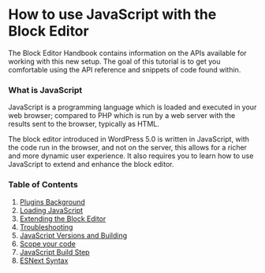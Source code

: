 # How to use JavaScript with the Block Editor

The Block Editor Handbook contains information on the APIs available for working with this new setup. The goal of this tutorial is to get you comfortable using the API reference and snippets of code found within.

### What is JavaScript

JavaScript is a programming language which is loaded and executed in your web browser; compared to PHP which is run by a web server with the results sent to the browser, typically as HTML.

The block editor introduced in WordPress 5.0 is written in JavaScript, with the code run in the browser, and not on the server, this allows for a richer and more dynamic user experience. It also requires you to learn how to use JavaScript to extend and enhance the block editor.

### Table of Contents

1. [Plugins Background](/docs/how-to-guides/javascript/plugins-background.md)
2. [Loading JavaScript](/docs/how-to-guides/javascript/loading-javascript.md)
3. [Extending the Block Editor](/docs/how-to-guides/javascript/extending-the-block-editor.md)
4. [Troubleshooting](/docs/how-to-guides/javascript/troubleshooting.md)
5. [JavaScript Versions and Building](/docs/how-to-guides/javascript/versions-and-building.md)
6. [Scope your code](/docs/how-to-guides/javascript/scope-your-code.md)
7. [JavaScript Build Step](/docs/how-to-guides/javascript/js-build-setup.md)
8. [ESNext Syntax](/docs/how-to-guides/javascript/esnext-js.md)
